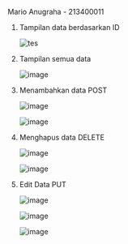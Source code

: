 Mario Anugraha - 213400011

1. Tampilan data berdasarkan ID
   
   ![tes](https://github.com/user-attachments/assets/cef46c0b-9b1b-4abb-95fa-7b426246ce68)


2. Tampilan semua data

   ![image](https://github.com/user-attachments/assets/f1b07c8d-7117-4834-830a-96807d4db3e4)

3. Menambahkan data POST
   
   ![image](https://github.com/user-attachments/assets/835b405e-3baa-4a62-a941-d13454e14d6e)

   ![image](https://github.com/user-attachments/assets/3f8472c9-06d4-4b37-97ce-4e0b9d447777)


4. Menghapus data DELETE

   ![image](https://github.com/user-attachments/assets/cd458c73-059a-49bd-bb73-7e1577a577b5)

   ![image](https://github.com/user-attachments/assets/cd8a3920-d135-4b42-957c-b8e050939a3d)


5. Edit Data PUT

   ![image](https://github.com/user-attachments/assets/1dee54ae-117a-4a19-978e-24b620f38a14)

   ![image](https://github.com/user-attachments/assets/692af252-9d3b-480f-8c74-9be892129629)

   ![image](https://github.com/user-attachments/assets/289b0ff9-a432-467c-8354-c6bc3a354854)

